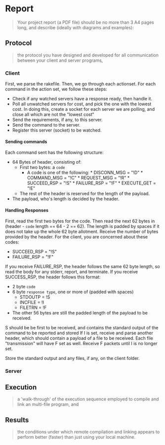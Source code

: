 # Report

> Your project report (a PDF file) should be no more than 3 A4 pages long, and describe (ideally with diagrams and examples):


## Protocol

> the protocol you have designed and developed for all communication between your client and server programs,
### Client
First, we parse the rakefile. Then, we go through each actionset. For each command in the action set, we follow these steps:
* Check if any watched servers have a response ready, then handle it.
* Poll all unwatched servers for cost, and pick the one with the lowest cost. In doing this, create a socket for each server we are polling, and close all which are not the "lowest cost"
* Send the requirements, if any, to this server.
* Send the command to the server.
* Register this server (socket) to be watched.

#### Sending commands
Each command sent has the following structure:
* 64 Bytes of header, consisting of:
    * First two bytes: a `code`
        * A code is one of the following:
                * DISCONN_MSG     = "!D"
                * COMMAND_MSG     = "!C"
                * REQUEST_MSG     = "!R" 
                * SUCCEED_RSP     = "!S"
                * FAILURE_RSP     = "!F"
                * EXECUTE_GET     = "!E"
    * The rest of the header is reserved for the length of the payload.
* The payload, who's length is decided by the header. 
#### Handling Responses
First, read the first two bytes for the code. Then read the next 62 bytes in (header - `code` length == 64 - 2 == 62). The length is padded by spaces if it does not take up the whole 62 byte allotment. Receive the number of bytes provided by the header. For the client, you are concerned about these codes:
* SUCCEED_RSP     = "!S"
* FAILURE_RSP     = "!F"

If you receive FAILURE_RSP, the header follows the same 62 byte length, so read the body for any stderr, report, and terminate.
If you receive SUCCESS_RSP, the header follows this format:
* 2 byte `code`
* 6 byte `response type`, one or more of (padded with spaces)
    * STDOUTP = !S
    * INCFILE = !I
    * FILETRN = !F
* The other 56 bytes are still the padded length of the payload to be received.

S should be be first to be received, and contains the standard output of the command to be reported and stored
If I is set, receive and parse another header, which should contain a payload of a file to be received. Each file "transmission" will have F set as well.
Receive F packets until I is no longer set.

Store the standard output and any files, if any, on the client folder.


### Server


## Execution

> a 'walk-through' of the execution sequence employed to compile and link an multi-file program, and

## Results

> the conditions under which remote compilation and linking appears to perform better (faster) than just using your local machine.

